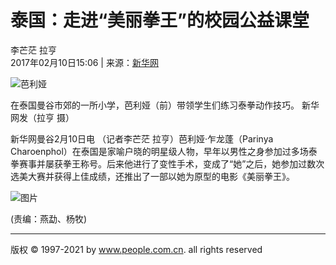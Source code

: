 # 泰国：走进“美丽拳王”的校园公益课堂

李芒茫 拉亨  
2017年02月10日15:06 | 来源：[新华网](http://news.xinhuanet.com/world/2017-02/10/c_129474713.htm)

![芭利娅](/img/2020wbc/imgs/icon_type.png)

在泰国曼谷市郊的一所小学，芭利娅（前）带领学生们练习泰拳动作技巧。 新华网发（拉亨 摄）

新华网曼谷2月10日电 （记者李芒茫 拉亨）芭利娅·乍龙蓬（Parinya Charoenphol）在泰国是家喻户晓的明星级人物，早年以男性之身参加过多场泰拳赛事并屡获拳王称号。后来他进行了变性手术，变成了“她”之后，她参加过数次选美大赛并获得上佳成绩，还推出了一部以她为原型的电影《美丽拳王》。

![图片](http://www.people.com.cn/mediafile/pic/20170210/86/12901394539777315410.jpg)

(责编：燕勐、杨牧)

---

版权 © 1997-2021 by www.people.com.cn. all rights reserved
<!-- tcd_original_link http://world.people.com.cn/n1/2017/0210/c1002-29072971.html -->
